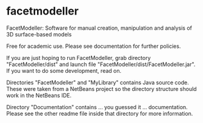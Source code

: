 # facetmodeller
FacetModeller: Software for manual creation, manipulation and analysis of 3D surface-based models

Free for academic use. Please see documentation for further policies.

If you are just hoping to run FacetModeller, grab directory "FacetModeller/dist" and launch file "FacetModeller/dist/FacetModeller.jar". If you want to do some development, read on.

Directories "FacetModeller" and "MyLibrary" contains Java source code. These were taken from a NetBeans project so the directory structure should work in the NetBeans IDE.

Directory "Documentation" contains ... you guessed it ... documentation. Please see the other readme file inside that directory for more information.
